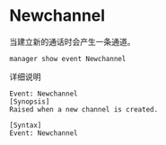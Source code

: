 # Newchannel
当建立新的通话时会产生一条通道。
```
manager show event Newchannel 
```
详细说明

```
Event: Newchannel
[Synopsis]
Raised when a new channel is created.

[Syntax]
Event: Newchannel
```